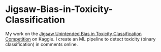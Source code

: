 # Jigsaw-Bias-in-Toxicity-Classification
My work on the [Jigsaw Unintended Bias in Toxicity Classification Competition](https://www.kaggle.com/c/jigsaw-unintended-bias-in-toxicity-classification) on Kaggle. I create an ML pipeline to detect
toxicity (binary classification) in comments online.
